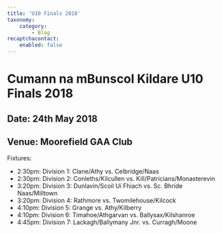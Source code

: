 ```yaml
---
title: 'U10 Finals 2018'
taxonomy:
    category:
        - Blog
recaptchacontact:
    enabled: false
---
```


# Cumann na mBunscol Kildare U10 Finals 2018 #

## Date: 24th May 2018

## Venue: Moorefield GAA Club

Fixtures:

* 2:30pm: Division 1: Clane/Athy vs. Celbridge/Naas
* 2:30pm: Division 2: Conleths/Kilcullen vs. Kill/Patricians/Monasterevin
* 3:20pm: Division 3: Dunlavin/Scoil Uí Fhiach vs. Sc. Bhríde Naas/Milltown
* 3:20pm: Division 4: Rathmore vs. Twomilehouse/Kilcock
* 4:10pm: Division 5: Grange vs. Athy/Kilberry
* 4:10pm: Division 6: Timahoe/Athgarvan vs. Ballysax/Kilshanroe
* 4:45pm: Division 7: Lackagh/Ballymany Jnr. vs. Curragh/Moone



